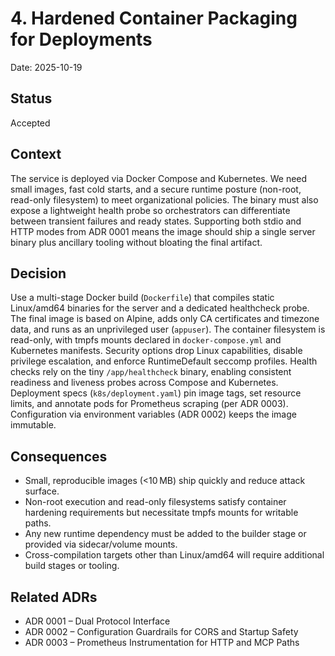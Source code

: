 # 4. Hardened Container Packaging for Deployments

Date: 2025-10-19

## Status

Accepted

## Context

The service is deployed via Docker Compose and Kubernetes. We need small images, fast cold starts, and a secure runtime posture (non-root, read-only filesystem) to meet organizational policies. The binary must also expose a lightweight health probe so orchestrators can differentiate between transient failures and ready states. Supporting both stdio and HTTP modes from ADR 0001 means the image should ship a single server binary plus ancillary tooling without bloating the final artifact.

## Decision

Use a multi-stage Docker build (`Dockerfile`) that compiles static Linux/amd64 binaries for the server and a dedicated healthcheck probe. The final image is based on Alpine, adds only CA certificates and timezone data, and runs as an unprivileged user (`appuser`). The container filesystem is read-only, with tmpfs mounts declared in `docker-compose.yml` and Kubernetes manifests. Security options drop Linux capabilities, disable privilege escalation, and enforce RuntimeDefault seccomp profiles. Health checks rely on the tiny `/app/healthcheck` binary, enabling consistent readiness and liveness probes across Compose and Kubernetes. Deployment specs (`k8s/deployment.yaml`) pin image tags, set resource limits, and annotate pods for Prometheus scraping (per ADR 0003). Configuration via environment variables (ADR 0002) keeps the image immutable.

## Consequences

- Small, reproducible images (<10 MB) ship quickly and reduce attack surface.
- Non-root execution and read-only filesystems satisfy container hardening requirements but necessitate tmpfs mounts for writable paths.
- Any new runtime dependency must be added to the builder stage or provided via sidecar/volume mounts.
- Cross-compilation targets other than Linux/amd64 will require additional build stages or tooling.

## Related ADRs

- ADR 0001 – Dual Protocol Interface
- ADR 0002 – Configuration Guardrails for CORS and Startup Safety
- ADR 0003 – Prometheus Instrumentation for HTTP and MCP Paths
